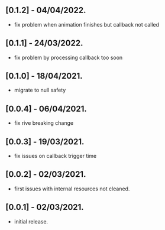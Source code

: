 ## [0.1.2] - 04/04/2022.

* fix problem when animation finishes but callback not called

## [0.1.1] - 24/03/2022.

* fix problem by processing callback too soon

## [0.1.0] - 18/04/2021.

* migrate to null safety

## [0.0.4] - 06/04/2021.

* fix rive breaking change

## [0.0.3] - 19/03/2021.

* fix issues on callback trigger time

## [0.0.2] - 02/03/2021.

* first issues with internal resources not cleaned.

## [0.0.1] - 02/03/2021.

* initial release.
